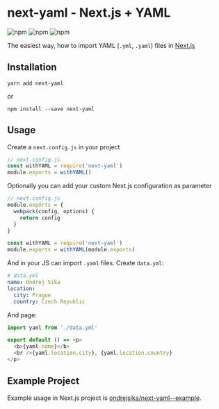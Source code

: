 # next-yaml - Next.js + YAML

![npm](https://img.shields.io/npm/dm/next-yaml.svg)
![npm](https://img.shields.io/npm/l/next-yaml.svg)
![npm](https://img.shields.io/david/ondrejsika/next-yaml.svg)


The easiest way, how to import YAML (`.yml`, `.yaml`) files in [Next.js](https://github.com/zeit/next.js)


## Installation

```
yarn add next-yaml
```

or

```
npm install --save next-yaml
```

## Usage

Create a `next.config.js` in your project

```js
// next.config.js
const withYAML = require('next-yaml')
module.exports = withYAML()
```

Optionally you can add your custom Next.js configuration as parameter

```js
// next.config.js
module.exports = {
  webpack(config, options) {
    return config
  }
}

const withYAML = require('next-yaml')
module.exports = withYAML(module.exports)
```

And in your JS can import `.yaml` files. Create `data.yml`:

```yaml
# data.yml
name: Ondrej Sika
location:
  city: Prague
  country: Czech Republic
```

And page:

```js
import yaml from './data.yml'

export default () => <p>
  <b>{yaml.name}</b>
  <br />{yaml.location.city}, {yaml.location.country}
</p>
```

## Example Project

Example usage in Next.js project is [ondrejsika/next-yaml--example](https://github.com/ondrejsika/next-yaml--example).

